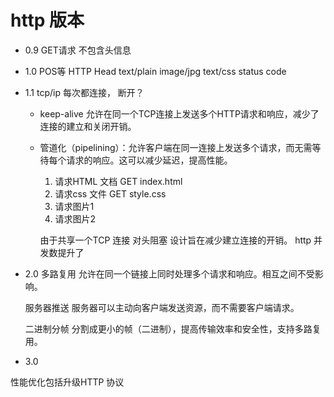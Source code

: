 # http 版本

- 0.9
  GET请求 不包含头信息
- 1.0
  POS等 
  HTTP Head 
  text/plain image/jpg text/css
  status code 
- 1.1
  tcp/ip  每次都连接， 断开？
  - keep-alive 允许在同一个TCP连接上发送多个HTTP请求和响应，减少了连接的建立和关闭开销。
  - 管道化（pipelining）：允许客户端在同一连接上发送多个请求，而无需等待每个请求的响应。这可以减少延迟，提高性能。
    1. 请求HTML 文档 GET index.html
    2. 请求css 文件 GET style.css
    3. 请求图片1
    4. 请求图片2

    由于共享一个TCP 连接 对头阻塞
    设计旨在减少建立连接的开销。
  http 并发数提升了
- 2.0
  多路复用
  允许在同一个链接上同时处理多个请求和响应。相互之间不受影响。

  服务器推送
  服务器可以主动向客户端发送资源，而不需要客户端请求。

  二进制分帧
  分割成更小的帧（二进制），提高传输效率和安全性，支持多路复用。

- 3.0

性能优化包括升级HTTP 协议 